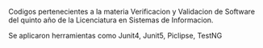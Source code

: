 Codigos pertenecientes a la materia Verificacion y Validacion de Software del quinto año de la Licenciatura en Sistemas de Informacion.

Se aplicaron herramientas como Junit4, Junit5, Piclipse, TestNG
